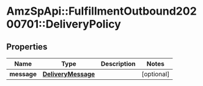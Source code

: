 # AmzSpApi::FulfillmentOutbound20200701::DeliveryPolicy

## Properties
Name | Type | Description | Notes
------------ | ------------- | ------------- | -------------
**message** | [**DeliveryMessage**](DeliveryMessage.md) |  | [optional] 

